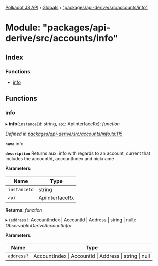 [Polkadot JS API](../README.md) › [Globals](../globals.md) › ["packages/api-derive/src/accounts/info"](_packages_api_derive_src_accounts_info_.md)

# Module: "packages/api-derive/src/accounts/info"

## Index

### Functions

* [info](_packages_api_derive_src_accounts_info_.md#info)

## Functions

###  info

▸ **info**(`instanceId`: string, `api`: ApiInterfaceRx): *function*

*Defined in [packages/api-derive/src/accounts/info.ts:115](https://github.com/polkadot-js/api/blob/172143f2e/packages/api-derive/src/accounts/info.ts#L115)*

**`name`** info

**`description`** Returns aux. info with regards to an account, current that includes the accountId, accountIndex and nickname

**Parameters:**

Name | Type |
------ | ------ |
`instanceId` | string |
`api` | ApiInterfaceRx |

**Returns:** *function*

▸ (`address?`: AccountIndex | AccountId | Address | string | null): *Observable‹DeriveAccountInfo›*

**Parameters:**

Name | Type |
------ | ------ |
`address?` | AccountIndex &#124; AccountId &#124; Address &#124; string &#124; null |
